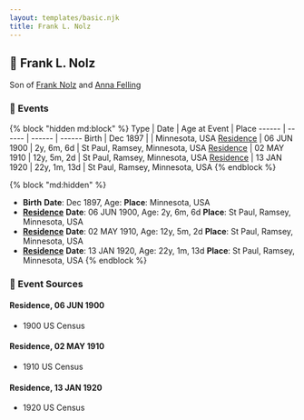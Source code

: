 ```yaml
---
layout: templates/basic.njk
title: Frank L. Nolz
---
```

## 🔵 Frank L. Nolz

Son of [Frank Nolz](/people/6/61628928) and [Anna Felling](/people/1/1735561)

### 📆 Events

{% block "hidden md:block" %}
Type | Date | Age at Event | Place
------ | ------ | ------ | ------
Birth | Dec 1897 |  | Minnesota, USA
[Residence](#event-event-0) | 06 JUN 1900 | 2y, 6m, 6d | St Paul, Ramsey, Minnesota, USA
[Residence](#event-event-1) | 02 MAY 1910 | 12y, 5m, 2d | St Paul, Ramsey, Minnesota, USA
[Residence](#event-event-2) | 13 JAN 1920 | 22y, 1m, 13d | St Paul, Ramsey, Minnesota, USA
{% endblock %}

{% block "md:hidden" %}
- **Birth**
**Date**: Dec 1897, Age:
**Place**: Minnesota, USA
- **[Residence](#event-event-0)**
**Date**: 06 JUN 1900, Age: 2y, 6m, 6d
**Place**: St Paul, Ramsey, Minnesota, USA
- **[Residence](#event-event-1)**
**Date**: 02 MAY 1910, Age: 12y, 5m, 2d
**Place**: St Paul, Ramsey, Minnesota, USA
- **[Residence](#event-event-2)**
**Date**: 13 JAN 1920, Age: 22y, 1m, 13d
**Place**: St Paul, Ramsey, Minnesota, USA
{% endblock %}

### 📰 Event Sources

#### <a id="event-event-0"></a> Residence, 06 JUN 1900
* 1900 US Census

#### <a id="event-event-1"></a> Residence, 02 MAY 1910
* 1910 US Census

#### <a id="event-event-2"></a> Residence, 13 JAN 1920
* 1920 US Census
